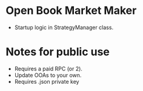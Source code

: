 # Open Book Market Maker

- Startup logic in StrategyManager class.

# Notes for public use
- Requires a paid RPC (or 2).
- Update OOAs to your own.
- Requires .json private key

